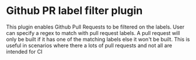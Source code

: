 # Github PR label filter plugin

This plugin enables Github Pull Requests to be filtered on the labels. User can specify a regex to match with pull request labels.
A pull request will only be built if it has one of the matching labels else it won't be built. This is useful in scenarios where 
there a lots of pull requests and not all are intended for CI
